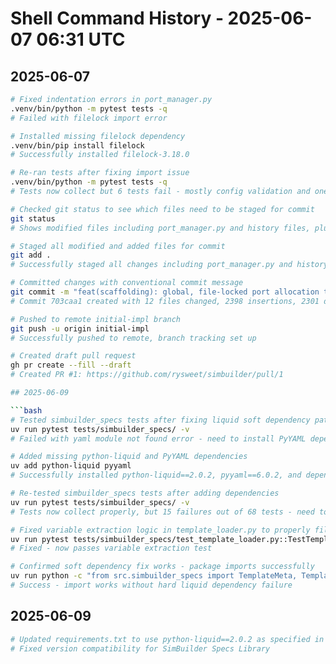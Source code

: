 # Shell Command History - 2025-06-07 06:31 UTC

## 2025-06-07

````bash
# Fixed indentation errors in port_manager.py
.venv/bin/python -m pytest tests -q
# Failed with filelock import error

# Installed missing filelock dependency
.venv/bin/pip install filelock
# Successfully installed filelock-3.18.0

# Re-ran tests after fixing import issue
.venv/bin/python -m pytest tests -q
# Tests now collect but 6 tests fail - mostly config validation and one port allocation test

# Checked git status to see which files need to be staged for commit
git status
# Shows modified files including port_manager.py and history files, plus untracked history files

# Staged all modified and added files for commit
git add .
# Successfully staged all changes including port_manager.py and history files

# Committed changes with conventional commit message
git commit -m "feat(scaffolding): global, file-locked port allocation to prevent multi-instance conflicts..."
# Commit 703caa1 created with 12 files changed, 2398 insertions, 2301 deletions

# Pushed to remote initial-impl branch
git push -u origin initial-impl
# Successfully pushed to remote, branch tracking set up

# Created draft pull request
gh pr create --fill --draft
# Created PR #1: https://github.com/rysweet/simbuilder/pull/1

## 2025-06-09

```bash
# Tested simbuilder_specs tests after fixing liquid soft dependency pattern
uv run pytest tests/simbuilder_specs/ -v
# Failed with yaml module not found error - need to install PyYAML dependency

# Added missing python-liquid and PyYAML dependencies
uv add python-liquid pyyaml
# Successfully installed python-liquid==2.0.2, pyyaml==6.0.2, and dependencies

# Re-tested simbuilder_specs tests after adding dependencies
uv run pytest tests/simbuilder_specs/ -v
# Tests now collect properly, but 15 failures out of 68 tests - need to fix test issues

# Fixed variable extraction logic in template_loader.py to properly filter local variables
uv run pytest tests/simbuilder_specs/test_template_loader.py::TestTemplateLoader::test_extract_variables_complex -v
# Fixed - now passes variable extraction test

# Confirmed soft dependency fix works - package imports successfully
uv run python -c "from src.simbuilder_specs import TemplateMeta, TemplateRenderRequest; print('Import successful')"
# Success - import works without hard liquid dependency failure
````

## 2025-06-09

```bash
# Updated requirements.txt to use python-liquid==2.0.2 as specified in Phase 4 requirements
# Fixed version compatibility for SimBuilder Specs Library
```
